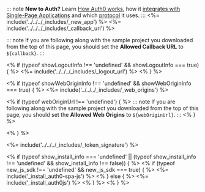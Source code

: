 <!-- markdownlint-disable MD041 -->

::: note
**New to Auth?** Learn [How Auth0 works](/overview), how it [integrates with Single-Page Applications](/architecture-scenarios/application/spa-api) and which [protocol](/flows/concepts/implicit) it uses.
:::
<%= include('../../../_includes/_new_app') %>
<%= include('../../../_includes/_callback_url') %>

::: note
If you are following along with the sample project you downloaded from the top of this page, you should set the **Allowed Callback URL** to `${callback}`.
:::

<% if (typeof showLogoutInfo !== 'undefined' && showLogoutInfo === true) { %>
<%= include('../../../_includes/_logout_url') %>
<% } %>

<% if (typeof showWebOriginInfo !== 'undefined' && showWebOriginInfo === true) { %>
  <%= include('../../../_includes/_web_origins') %>

  <% if (typeof webOriginUrl !== 'undefined') { %>
  ::: note
  If you are following along with the sample project you downloaded from the top of this page, you should set the **Allowed Web Origins** to `${webOriginUrl}`.
  :::
  <% } %>

<% } %>

<%= include('../../../_includes/_token_signature') %>

<% if (typeof show_install_info === 'undefined' || (typeof show_install_info !== 'undefined' && show_install_info !== false)) { %>
  <% if (typeof new_js_sdk !== 'undefined' && new_js_sdk === true) { %>
  <%= include('_install_auth0-spa-js') %>
  <% } else { %>
  <%= include('_install_auth0js') %>
  <% } %>
<% } %>
